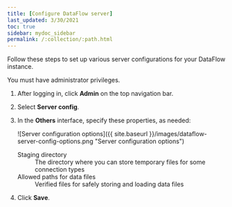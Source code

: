 ```yaml
---
title: [Configure DataFlow server]
last_updated: 3/30/2021
toc: true
sidebar: mydoc_sidebar
permalink: /:collection/:path.html
---
```

Follow these steps to set up various server configurations for your DataFlow instance.

You must have administrator privileges.

1. After logging in, click **Admin** on the top navigation bar.

2. Select **Server config**.

3. In the **Others** interface, specify these properties, as needed:

   ![Server configuration options]({{ site.baseurl }}/images/dataflow-server-config-options.png "Server configuration options")

    <dl>
    <dlentry id="dataflow-staging-drectory">
       <dt>Staging directory</dt>
       <dd>The directory where you can store temporary files for some connection types</dd>
      </dlentry>
     <dlentry id="dataflow-allowed-paths">
       <dt>Allowed paths for data files</dt>
       <dd>Verified files for safely storing and loading data files</dd></dlentry>
   </dl>

4. Click **Save**.   
